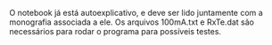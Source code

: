 O notebook já está autoexplicativo, e deve ser lido juntamente com a monografia associada a ele. Os arquivos 100mA.txt e RxTe.dat são necessários para rodar o programa para possíveis testes.
